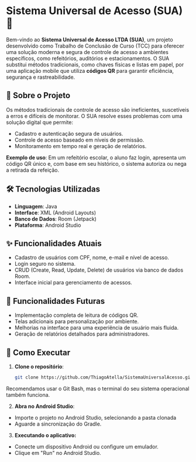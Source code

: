 # Sistema Universal de Acesso (SUA) 🚀

Bem-vindo ao **Sistema Universal de Acesso LTDA (SUA)**, um projeto desenvolvido como Trabalho de Conclusão de Curso (TCC) para oferecer uma solução moderna e segura de controle de acesso a ambientes específicos, como refeitórios, auditórios e estacionamentos. O SUA substitui métodos tradicionais, como chaves físicas e listas em papel, por uma aplicação mobile que utiliza **códigos QR** para garantir eficiência, segurança e rastreabilidade.

## 📖 Sobre o Projeto

Os métodos tradicionais de controle de acesso são ineficientes, suscetíveis a erros e difíceis de monitorar. O SUA resolve esses problemas com uma solução digital que permite:
- Cadastro e autenticação segura de usuários.
- Controle de acesso baseado em níveis de permissão.
- Monitoramento em tempo real e geração de relatórios.

**Exemplo de uso**: Em um refeitório escolar, o aluno faz login, apresenta um código QR único e, com base em seu histórico, o sistema autoriza ou nega a retirada da refeição.

## 🛠️ Tecnologias Utilizadas

- **Linguagem**: Java
- **Interface**: XML (Android Layouts)
- **Banco de Dados**: Room (Jetpack)
- **Plataforma**: Android Studio

## ✨ Funcionalidades Atuais

- Cadastro de usuários com CPF, nome, e-mail e nível de acesso.
- Login seguro no sistema.
- CRUD (Create, Read, Update, Delete) de usuários via banco de dados Room.
- Interface inicial para gerenciamento de acessos.

## 🔮 Funcionalidades Futuras

- Implementação completa de leitura de códigos QR.
- Telas adicionais para personalização por ambiente.
- Melhorias na interface para uma experiência de usuário mais fluida.
- Geração de relatórios detalhados para administradores.

## 🚀 Como Executar
1. **Clone o repositório**:
   ```bash
   git clone https://github.com/ThiagoAtella/SistemaUniversalAcesso.git

Recomendamos usar o Git Bash, mas o terminal do seu sistema operacional também funciona.

2. **Abra no Android Studio**:
- Importe o projeto no Android Studio, selecionando a pasta clonada
- Aguarde a sincronização do Gradle.

3. **Executando o aplicativo:**

- Conecte um dispositivo Android ou configure um emulador.
- Clique em "Run" no Android Studio.